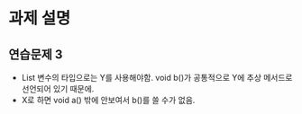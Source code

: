 # 과제 설명

## 연습문제 3

- List 변수의 타입으로는 Y를 사용해야함. void b()가 공통적으로 Y에 추상 메서드로 선언되어 있기 때문에.
- X로 하면 void a() 밖에 안보여서 b()를 쓸 수가 없음.